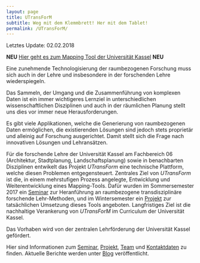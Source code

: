 ```yaml
---
layout: page
title: UTransForM
subtitle: Weg mit dem Klemmbrett! Her mit dem Tablet!
permalink: /UTransForM/
---
```


Letztes Update: 02.02.2018

**NEU**  [Hier geht es zum Mapping Tool der Universität Kassel](https://vm193-139.its.uni-kassel.de/dokuwiki/doku.php?id=start)  **NEU** 


Eine zunehmende Technologisierung der raumbezogenen Forschung muss sich auch in der Lehre und insbesondere in der forschenden Lehre wiederspiegeln.

Das Sammeln, der Umgang und die Zusammenführung von komplexen Daten ist ein immer wichtigeres Lernziel in unterschiedlichen wissenschaftlichen Disziplinen und auch in der räumlichen Planung stellt uns dies vor immer neue Herausforderungen.

Es gibt viele Applikationen, welche die Generierung von raumbezogenen Daten ermöglichen, die existierenden Lösungen sind jedoch stets proprietär und alleinig auf Forschung ausgerichtet. Damit stellt sich die Frage nach innovativen Lösungen und Lehransätzen.

Für die forschende Lehre der Universität Kassel am Fachbereich 06 (Architektur, Stadtplanung, Landschaftsplanung) sowie in benachbarten Disziplinen entwikelt das Projekt *UTransForm* eine technische Plattform, welche diesen Problemen entgegensteuert.  Zentrales Ziel von *UTransForm* ist die, in einem mehrstufigen Prozess angelegte, Entwicklung und Weiterentwicklung eines Mapping-Tools. Dafür wurden im Sommersemester 2017 ein <a href="{{ '/Seminar'}}">Seminar</a> zur Heranführung an raumbezogene transdisziplinäre forschende Lehr-Methoden, und im Wintersemester ein <a href="{{ '/Projekt'}}">Projekt</a> zur tatsächlichen Umsetzung dieses Tools angeboten. Langfristiges Ziel ist die nachhaltige Verankerung von *UTransForM* im Curriculum der Universität Kassel.

Das Vorhaben wird  von der zentralen Lehrförderung der Universität Kassel gefördert.

Hier sind Informationen zum <a href="{{ '/Seminar'}}">Seminar</a>, <a href="{{ '/Projekt'}}">Projekt</a>, <a href="{{ '/Team'}}">Team</a> und <a href="{{ '/Kontakt'}}">Kontaktdaten</a> zu finden. Aktuelle Berichte werden unter <a href="{{ '/Blog'}}">Blog</a> veröffentlicht. 
